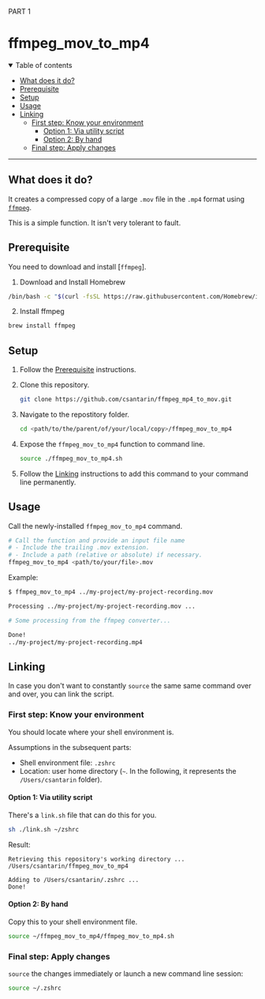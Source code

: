 PART 1

# ffmpeg_mov_to_mp4

<details open>

<summary>Table of contents</summary>

- [What does it do?](#what-does-it-do)
- [Prerequisite](#prerequisite)
- [Setup](#setup)
- [Usage](#usage)
- [Linking](#linking)
	- [First step: Know your environment](#first-step-know-your-environment)
		- [Option 1: Via utility script](#option-1-via-utility-script)
		- [Option 2: By hand](#option-2-by-hand)
	- [Final step: Apply changes](#final-step-apply-changes)

</details>

---

## What does it do?

It creates a compressed copy of a large `.mov` file in the `.mp4` format using [`ffmpeg`](https://ffmpeg.org).

This is a simple function. It isn't very tolerant to fault.


## Prerequisite

You need to download and install [`ffmpeg`].

1. Download and Install Homebrew
```sh	
/bin/bash -c "$(curl -fsSL https://raw.githubusercontent.com/Homebrew/install/HEAD/install.sh)"
```
2. Install ffmpeg
```sh
brew install ffmpeg
```

## Setup

1. Follow the [Prerequisite](#prerequisite) instructions.

2. Clone this repository.
    ```sh
	git clone https://github.com/csantarin/ffmpeg_mp4_to_mov.git
    ```

3. Navigate to the repostitory folder.
	```sh
	cd <path/to/the/parent/of/your/local/copy>/ffmpeg_mov_to_mp4
	```

4. Expose the `ffmpeg_mov_to_mp4` function to command line.

	```sh
	source ./ffmpeg_mov_to_mp4.sh 
	```

5. Follow the [Linking](#linking) instructions to add this command to your command line permanently.

## Usage

Call the newly-installed `ffmpeg_mov_to_mp4` command.

```sh
# Call the function and provide an input file name
# - Include the trailing .mov extension.
# - Include a path (relative or absolute) if necessary.
ffmpeg_mov_to_mp4 <path/to/your/file>.mov
```

Example:

```sh
$ ffmpeg_mov_to_mp4 ../my-project/my-project-recording.mov

Processing ../my-project/my-project-recording.mov ...

# Some processing from the ffmpeg converter...

Done!
../my-project/my-project-recording.mp4
```

## Linking

In case you don't want to constantly `source` the same same command over and over, you can link the script.

### First step: Know your environment

You should locate where your shell environment is.

Assumptions in the subsequent parts:
- Shell environment file: `.zshrc`
- Location: user home directory (`~`. In the following, it represents the `/Users/csantarin` folder).

#### Option 1: Via utility script

There's a `link.sh` file that can do this for you.

```sh
sh ./link.sh ~/zshrc
```

Result:

```
Retrieving this repository's working directory ...
/Users/csantarin/ffmpeg_mov_to_mp4

Adding to /Users/csantarin/.zshrc ...
Done!
```

#### Option 2: By hand

Copy this to your shell environment file.

```sh
source ~/ffmpeg_mov_to_mp4/ffmpeg_mov_to_mp4.sh
```

### Final step: Apply changes

`source` the changes immediately or launch a new command line session:

```sh
source ~/.zshrc
```
